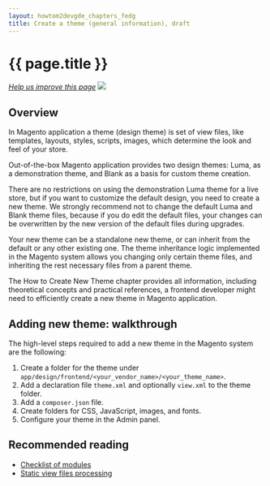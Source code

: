 ```yaml
---
layout: howtom2devgde_chapters_fedg
title: Create a theme (general information), draft
---
```


<h1 id="theme-gen">{{ page.title }}</h1>

<p><a href="{{ site.githuburl }}frontend-dev-guide/themes/theme-general.md" target="_blank"><em>Help us improve this page</em></a>&nbsp;<img src="{{ site.baseurl }}common/images/newWindow.gif"/></p>

<h2 id="theme-gen-overview">Overview</h2>
In Magento application a theme (design theme) is set of view files, like templates, layouts, styles, scripts, images, which determine the look and feel of your store.

Out-of-the-box Magento application provides two design themes: Luma, as a demonstration theme, and Blank as a basis for custom theme creation.

There are no restrictions on using the demonstration Luma theme for a live store, but if you want to customize the default design, you need to create a new theme. We strongly recommend not to change the default Luma and Blank theme files, because if you do edit the default files, your changes can be overwritten by the new version of the default files during upgrades.

Your new theme can be a standalone new theme, or can inherit from the default or any other existing one. The theme inheritance logic implemented in the Magento system allows you changing only certain theme files, and inheriting the rest necessary files from a parent theme. <!--ADDLINK Magento Theme Inheritance for details. -->

The How to Create New Theme chapter provides all information, including theoretical concepts and practical references, a frontend developer might need to efficiently create a new theme in Magento application.

<h2 id="theme-gen-walkthrough">Adding new theme: walkthrough</h2>
The high-level steps required to add a new theme in the Magento system are the following:

1. Create a folder for the theme under `app/design/frontend/<your_vendor_name>/<your_theme_name>`.
2. Add a declaration file `theme.xml` and optionally `view.xml` to the theme folder.
3. Add a `composer.json` file.
3. Create folders for CSS, JavaScript, images, and fonts.
4. Configure your theme in the Admin panel.
<h2 id="theme-gen-read">Recommended reading</h2> 

* <a href="https://github.com/magento/magento2/tree/master/app/code/Magento" target="_blank">Checklist of modules</a>
* <a href="{{site.gdeurl}}architecture/view/static-process.html">Static view files processing</a>
